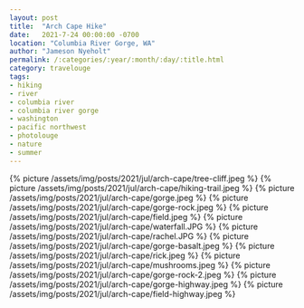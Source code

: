 ```yaml
---
layout: post
title:  "Arch Cape Hike"
date:   2021-7-24 00:00:00 -0700
location: "Columbia River Gorge, WA"
author: "Jameson Nyeholt"
permalink: /:categories/:year/:month/:day/:title.html
category: travelouge
tags:
- hiking
- river
- columbia river
- columbia river gorge
- washington
- pacific northwest
- photolouge
- nature
- summer
---
```


{% picture /assets/img/posts/2021/jul/arch-cape/tree-cliff.jpeg %}
{% picture /assets/img/posts/2021/jul/arch-cape/hiking-trail.jpeg %}
{% picture /assets/img/posts/2021/jul/arch-cape/gorge.jpeg %}
{% picture /assets/img/posts/2021/jul/arch-cape/gorge-rock.jpeg %}
{% picture /assets/img/posts/2021/jul/arch-cape/field.jpeg %}
{% picture /assets/img/posts/2021/jul/arch-cape/waterfall.JPG %}
{% picture /assets/img/posts/2021/jul/arch-cape/rachel.JPG %}
{% picture /assets/img/posts/2021/jul/arch-cape/gorge-basalt.jpeg %}
{% picture /assets/img/posts/2021/jul/arch-cape/rick.jpeg %}
{% picture /assets/img/posts/2021/jul/arch-cape/mushrooms.jpeg %}
{% picture /assets/img/posts/2021/jul/arch-cape/gorge-rock-2.jpeg %}
{% picture /assets/img/posts/2021/jul/arch-cape/gorge-highway.jpeg %}
{% picture /assets/img/posts/2021/jul/arch-cape/field-highway.jpeg %}